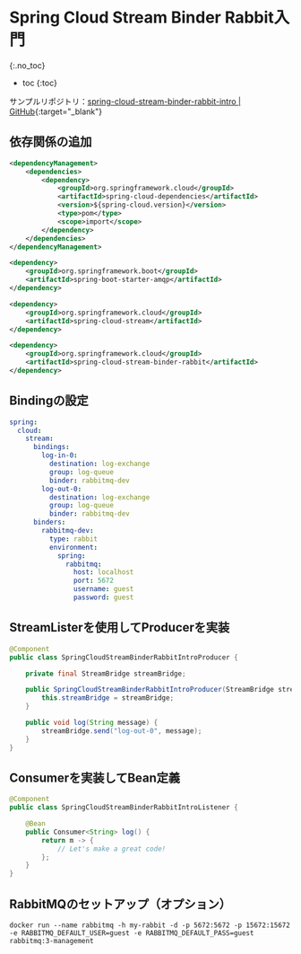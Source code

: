 # Spring Cloud Stream Binder Rabbit入門
{:.no_toc}

* toc
{:toc}

サンプルリポジトリ：[spring-cloud-stream-binder-rabbit-intro \| GitHub](https://github.com/hainet50b/spring-gym/tree/main/spring-cloud-gym/spring-cloud-stream-gym/spring-cloud-stream-binder-rabbit-intro){:target="_blank"}

## 依存関係の追加
```xml
<dependencyManagement>
    <dependencies>
        <dependency>
            <groupId>org.springframework.cloud</groupId>
            <artifactId>spring-cloud-dependencies</artifactId>
            <version>${spring-cloud.version}</version>
            <type>pom</type>
            <scope>import</scope>
        </dependency>
    </dependencies>
</dependencyManagement>
```

```xml
<dependency>
    <groupId>org.springframework.boot</groupId>
    <artifactId>spring-boot-starter-amqp</artifactId>
</dependency>

<dependency>
    <groupId>org.springframework.cloud</groupId>
    <artifactId>spring-cloud-stream</artifactId>
</dependency>

<dependency>
    <groupId>org.springframework.cloud</groupId>
    <artifactId>spring-cloud-stream-binder-rabbit</artifactId>
</dependency>
```

## Bindingの設定
```yaml
spring:
  cloud:
    stream:
      bindings:
        log-in-0:
          destination: log-exchange
          group: log-queue
          binder: rabbitmq-dev
        log-out-0:
          destination: log-exchange
          group: log-queue
          binder: rabbitmq-dev
      binders:
        rabbitmq-dev:
          type: rabbit
          environment:
            spring:
              rabbitmq:
                host: localhost
                port: 5672
                username: guest
                password: guest
```

## StreamListerを使用してProducerを実装
```java
@Component
public class SpringCloudStreamBinderRabbitIntroProducer {

    private final StreamBridge streamBridge;

    public SpringCloudStreamBinderRabbitIntroProducer(StreamBridge streamBridge) {
        this.streamBridge = streamBridge;
    }

    public void log(String message) {
        streamBridge.send("log-out-0", message);
    }
}
```

## Consumerを実装してBean定義
```java
@Component
public class SpringCloudStreamBinderRabbitIntroListener {

    @Bean
    public Consumer<String> log() {
        return m -> {
            // Let's make a great code!
        };
    }
}
```

## RabbitMQのセットアップ（オプション）
```shell
docker run --name rabbitmq -h my-rabbit -d -p 5672:5672 -p 15672:15672 -e RABBITMQ_DEFAULT_USER=guest -e RABBITMQ_DEFAULT_PASS=guest rabbitmq:3-management
```
